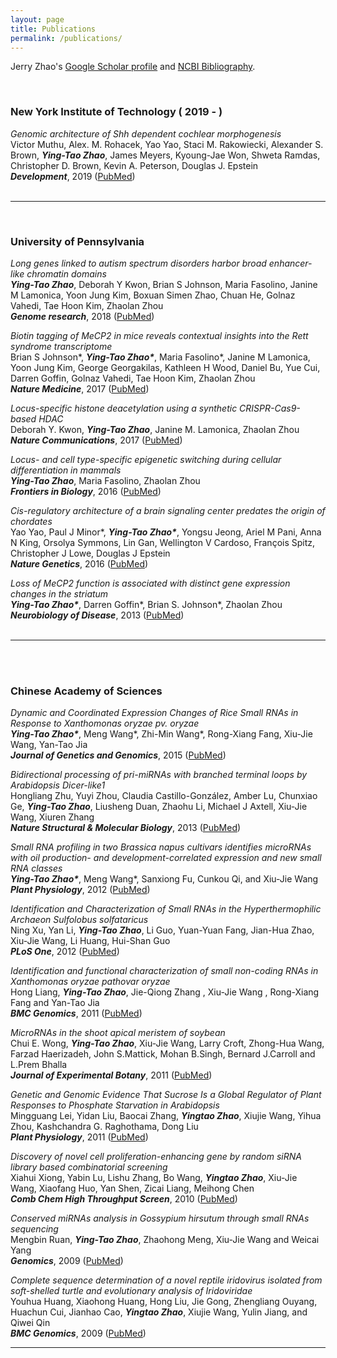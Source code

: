 ```yaml
---
layout: page
title: Publications
permalink: /publications/
---
```


Jerry Zhao's [Google Scholar profile](https://scholar.google.com/citations?hl=en&user=Sq8wrbQAAAAJ&view_op=list_works&sortby=pubdate) and [NCBI Bibliography](https://www.ncbi.nlm.nih.gov/myncbi/1v35dpemirpQW/bibliography/public/).

 <br>

### New York Institute of Technology ( 2019 -  )
_Genomic architecture of Shh dependent cochlear morphogenesis_<br>
Victor Muthu, Alex. M. Rohacek, Yao Yao, Staci M. Rakowiecki, Alexander S. Brown, ***Ying-Tao Zhao***, James Meyers, Kyoung-Jae Won, Shweta Ramdas, Christopher D. Brown, Kevin A. Peterson, Douglas J. Epstein<br>
***Development***, 2019 ([PubMed](https://www.ncbi.nlm.nih.gov/pubmed/?term=31488567)) <br>
 <br>
<hr> 
 <br>
 
### University of Pennsylvania 
_Long genes linked to autism spectrum disorders harbor broad enhancer-like chromatin domains_<br>
***Ying-Tao Zhao***, Deborah Y Kwon, Brian S Johnson, Maria Fasolino, Janine M Lamonica, Yoon Jung Kim, Boxuan Simen Zhao, Chuan He, Golnaz Vahedi, Tae Hoon Kim, Zhaolan Zhou<br>
***Genome research***, 2018 ([PubMed](https://www.ncbi.nlm.nih.gov/pubmed/29848492)) <br>

_Biotin tagging of MeCP2 in mice reveals contextual insights into the Rett syndrome transcriptome_<br>
Brian S Johnson\*, ***Ying-Tao Zhao\****, Maria Fasolino\*, Janine M Lamonica, Yoon Jung Kim, George Georgakilas, Kathleen H Wood, Daniel Bu, Yue Cui, Darren Goffin, Golnaz Vahedi, Tae Hoon Kim, Zhaolan Zhou<br>
***Nature Medicine***, 2017 ([PubMed](https://www.ncbi.nlm.nih.gov/pubmed/28920956))

_Locus-specific histone deacetylation using a synthetic CRISPR-Cas9-based HDAC_<br>
Deborah Y. Kwon, ***Ying-Tao Zhao***, Janine M. Lamonica,  Zhaolan Zhou<br>
***Nature Communications***, 2017 ([PubMed](https://www.ncbi.nlm.nih.gov/pubmed/28497787)) <br>

_Locus- and cell type-specific epigenetic switching during cellular differentiation in mammals_<br>
***Ying-Tao Zhao***, Maria Fasolino,  Zhaolan Zhou<br>
***Frontiers in Biology***, 2016 ([PubMed](https://www.ncbi.nlm.nih.gov/pubmed/28261266))

_Cis-regulatory architecture of a brain signaling center predates the origin of chordates_<br>
Yao Yao, Paul J Minor\*, ***Ying-Tao Zhao\****, Yongsu Jeong, Ariel M Pani, Anna N King, Orsolya Symmons, Lin Gan, Wellington V Cardoso, François Spitz, Christopher J Lowe, Douglas J Epstein<br>
***Nature Genetics***, 2016 ([PubMed](https://www.ncbi.nlm.nih.gov/pubmed/27064252))  <br>

_Loss of MeCP2 function is associated with distinct gene expression changes in the striatum_<br>
***Ying-Tao Zhao\****, Darren Goffin\*, Brian S. Johnson\*, Zhaolan Zhou<br> 
***Neurobiology of Disease***, 2013 ([PubMed](https://www.ncbi.nlm.nih.gov/pubmed/23948639))<br>
 <br>
<hr> 
 <br>
 <br>
 
### Chinese Academy of Sciences
_Dynamic and Coordinated Expression Changes of Rice Small RNAs in Response to Xanthomonas oryzae pv. oryzae_<br>
***Ying-Tao Zhao\****, Meng Wang\*, Zhi-Min Wang\*, Rong-Xiang Fang, Xiu-Jie Wang, Yan-Tao Jia<br> 
***Journal of Genetics and Genomics***, 2015 ([PubMed](https://www.ncbi.nlm.nih.gov/pubmed/26674380)) <br>

_Bidirectional processing of pri-miRNAs with branched terminal loops by Arabidopsis Dicer-like1_<br>
Hongliang Zhu, Yuyi Zhou, Claudia Castillo-González, Amber Lu, Chunxiao Ge, ***Ying-Tao Zhao***, Liusheng Duan, Zhaohu Li, Michael J Axtell, Xiu-Jie Wang, Xiuren Zhang<br>
***Nature Structural & Molecular Biology***, 2013 ([PubMed](https://www.ncbi.nlm.nih.gov/pubmed/23934148)) <br>

_Small RNA profiling in two Brassica napus cultivars identifies microRNAs with oil production- and development-correlated expression and new small RNA classes_<br>
***Ying-Tao Zhao\****, Meng Wang\*, Sanxiong Fu, Cunkou Qi, and Xiu-Jie Wang<br>
***Plant Physiology***, 2012 ([PubMed](https://www.ncbi.nlm.nih.gov/pubmed/22138974))

_Identification and Characterization of Small RNAs in the Hyperthermophilic Archaeon Sulfolobus solfataricus_<br>
Ning Xu, Yan Li, ***Ying-Tao Zhao***, Li Guo, Yuan-Yuan Fang, Jian-Hua Zhao, Xiu-Jie Wang, Li Huang, Hui-Shan Guo<br>
***PLoS One***, 2012 ([PubMed](https://www.ncbi.nlm.nih.gov/pubmed/?term=22514725))

_Identification and functional characterization of small non-coding RNAs in Xanthomonas oryzae pathovar oryzae_<br>
Hong Liang, ***Ying-Tao Zhao***, Jie-Qiong Zhang , Xiu-Jie Wang , Rong-Xiang Fang and Yan-Tao Jia<br>
***BMC Genomics***, 2011 ([PubMed](https://www.ncbi.nlm.nih.gov/pubmed/?term=21276262))

_MicroRNAs in the shoot apical meristem of soybean_<br>
Chui E. Wong, ***Ying-Tao Zhao***, Xiu-Jie Wang, Larry Croft, Zhong-Hua Wang, Farzad Haerizadeh, John S.Mattick, Mohan B.Singh, Bernard J.Carroll and L.Prem Bhalla<br>
***Journal of Experimental Botany***, 2011 ([PubMed](https://www.ncbi.nlm.nih.gov/pubmed/21504877))

_Genetic and Genomic Evidence That Sucrose Is a Global Regulator of Plant Responses to Phosphate Starvation in Arabidopsis_<br>
Mingguang Lei, Yidan Liu, Baocai Zhang, ***Yingtao Zhao***, Xiujie Wang, Yihua Zhou, Kashchandra G. Raghothama, Dong Liu<br> 
***Plant Physiology***, 2011 ([PubMed](https://www.ncbi.nlm.nih.gov/pubmed/21346170))

_Discovery of novel cell proliferation-enhancing gene by random siRNA library based combinatorial screening_<br>
Xiahui Xiong, Yabin Lu, Lishu Zhang, Bo Wang, ***Yingtao Zhao***, Xiu-Jie Wang, Xiaofang Huo, Yan Shen, Zicai Liang, Meihong Chen<br>
***Comb Chem High Throughput Screen***, 2010 ([PubMed](https://www.ncbi.nlm.nih.gov/pubmed/20712584))

_Conserved miRNAs analysis in Gossypium hirsutum through small RNAs sequencing_<br>
Mengbin Ruan, ***Ying-Tao Zhao***, Zhaohong Meng, Xiu-Jie Wang and Weicai Yang<br>
***Genomics***, 2009 ([PubMed](https://www.ncbi.nlm.nih.gov/pubmed/19628031))

_Complete sequence determination of a novel reptile iridovirus isolated from soft-shelled turtle and evolutionary analysis of Iridoviridae_<br>
Youhua Huang, Xiaohong Huang, Hong Liu, Jie Gong, Zhengliang Ouyang, Huachun Cui, Jianhao Cao, ***Yingtao Zhao***, Xiujie Wang, Yulin Jiang, and Qiwei Qin<br>
***BMC Genomics***, 2009 ([PubMed](https://www.ncbi.nlm.nih.gov/pubmed/19439104))
 <br>
<hr> 
 <br>
